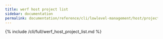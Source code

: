 ```yaml
---
title: werf host project list
sidebar: documentation
permalink: documentation/reference/cli/lowlevel-management/host/project/list.html
---
```


{% include /cli/full/werf_host_project_list.md %}
